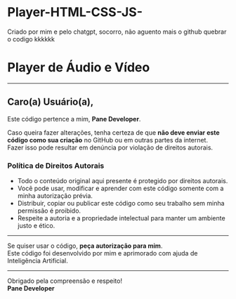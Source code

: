# Player-HTML-CSS-JS-
Criado por mim e pelo chatgpt, socorro, não aguento mais o github quebrar o codigo kkkkkk

# Player de Áudio e Vídeo

---

## Caro(a) Usuário(a),

Este código pertence a mim, **Pane Developer**.

Caso queira fazer alterações, tenha certeza de que **não deve enviar este código como sua criação** no GitHub ou em outras partes da internet.  
Fazer isso pode resultar em denúncia por violação de direitos autorais.

### Política de Direitos Autorais

- Todo o conteúdo original aqui presente é protegido por direitos autorais.
- Você pode usar, modificar e aprender com este código somente com a minha autorização prévia.
- Distribuir, copiar ou publicar este código como seu trabalho sem minha permissão é proibido.
- Respeite a autoria e a propriedade intelectual para manter um ambiente justo e ético.

---

Se quiser usar o código, **peça autorização para mim**.  
Este código foi desenvolvido por mim e aprimorado com ajuda de Inteligência Artificial.

---

Obrigado pela compreensão e respeito!  
**Pane Developer**
